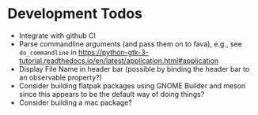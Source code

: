 # Development Todos

- Integrate with github CI
- Parse commandline arguments (and pass them on to fava), e.g., see `do_commandline` in https://python-gtk-3-tutorial.readthedocs.io/en/latest/application.html#application
- Display File Name in header bar (possible by binding the header bar to an observable property?)
- Consider building flatpak packages using GNOME Builder and meson since this appears to be the default way of doing things?
- Consider building a mac package?
